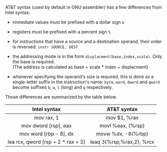 AT&T syntax (used by default in GNU assembler) has a few differences from
Intel syntax:

- immediate values must be prefixed with a dollar sign `$`

- registers must be prefixed with a percent sign `%`

- for instructions that have a source and a destination operand,
their order is reversed: `instr SOURCE, DEST`

- the addressing mode is in the form `displacment(base,index,scale)`.
Only the base is required.  
(The address is calculated as base + scale \* index + displacment)

- whenever specifying the operand's size is required, this is done as
a single-letter suffix in the instruction's name: `byte`, `word`,
`dword` and `qword` become suffixes `b`, `w`, `l` (long) and `q`
respectively.

Those differences are summarized by the table below.

| Intel syntax                         | AT&T syntax |
|:------------------------------------:|:------------------------------------:|
| mov rax, 1                           | mov $1, %rax |
| mov dword [rsp], eax                 | movl %eax, (%rsp) |
| mov word [rbp - 8], dx               | movw %dx, -8(%rbp) |
| lea rcx, qword [rsp + 2 \* rax + 3]  | leaq 3(%rsp,%rax,2), %rcx |
